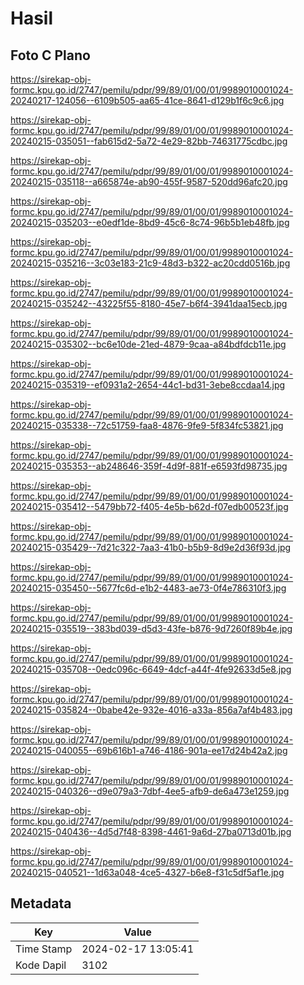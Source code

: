 # Hasil

## Foto C Plano

https://sirekap-obj-formc.kpu.go.id/2747/pemilu/pdpr/99/89/01/00/01/9989010001024-20240217-124056--6109b505-aa65-41ce-8641-d129b1f6c9c6.jpg

https://sirekap-obj-formc.kpu.go.id/2747/pemilu/pdpr/99/89/01/00/01/9989010001024-20240215-035051--fab615d2-5a72-4e29-82bb-74631775cdbc.jpg

https://sirekap-obj-formc.kpu.go.id/2747/pemilu/pdpr/99/89/01/00/01/9989010001024-20240215-035118--a665874e-ab90-455f-9587-520dd96afc20.jpg

https://sirekap-obj-formc.kpu.go.id/2747/pemilu/pdpr/99/89/01/00/01/9989010001024-20240215-035203--e0edf1de-8bd9-45c6-8c74-96b5b1eb48fb.jpg

https://sirekap-obj-formc.kpu.go.id/2747/pemilu/pdpr/99/89/01/00/01/9989010001024-20240215-035216--3c03e183-21c9-48d3-b322-ac20cdd0516b.jpg

https://sirekap-obj-formc.kpu.go.id/2747/pemilu/pdpr/99/89/01/00/01/9989010001024-20240215-035242--43225f55-8180-45e7-b6f4-3941daa15ecb.jpg

https://sirekap-obj-formc.kpu.go.id/2747/pemilu/pdpr/99/89/01/00/01/9989010001024-20240215-035302--bc6e10de-21ed-4879-9caa-a84bdfdcb11e.jpg

https://sirekap-obj-formc.kpu.go.id/2747/pemilu/pdpr/99/89/01/00/01/9989010001024-20240215-035319--ef0931a2-2654-44c1-bd31-3ebe8ccdaa14.jpg

https://sirekap-obj-formc.kpu.go.id/2747/pemilu/pdpr/99/89/01/00/01/9989010001024-20240215-035338--72c51759-faa8-4876-9fe9-5f834fc53821.jpg

https://sirekap-obj-formc.kpu.go.id/2747/pemilu/pdpr/99/89/01/00/01/9989010001024-20240215-035353--ab248646-359f-4d9f-881f-e6593fd98735.jpg

https://sirekap-obj-formc.kpu.go.id/2747/pemilu/pdpr/99/89/01/00/01/9989010001024-20240215-035412--5479bb72-f405-4e5b-b62d-f07edb00523f.jpg

https://sirekap-obj-formc.kpu.go.id/2747/pemilu/pdpr/99/89/01/00/01/9989010001024-20240215-035429--7d21c322-7aa3-41b0-b5b9-8d9e2d36f93d.jpg

https://sirekap-obj-formc.kpu.go.id/2747/pemilu/pdpr/99/89/01/00/01/9989010001024-20240215-035450--5677fc6d-e1b2-4483-ae73-0f4e786310f3.jpg

https://sirekap-obj-formc.kpu.go.id/2747/pemilu/pdpr/99/89/01/00/01/9989010001024-20240215-035519--383bd039-d5d3-43fe-b876-9d7260f89b4e.jpg

https://sirekap-obj-formc.kpu.go.id/2747/pemilu/pdpr/99/89/01/00/01/9989010001024-20240215-035708--0edc096c-6649-4dcf-a44f-4fe92633d5e8.jpg

https://sirekap-obj-formc.kpu.go.id/2747/pemilu/pdpr/99/89/01/00/01/9989010001024-20240215-035824--0babe42e-932e-4016-a33a-856a7af4b483.jpg

https://sirekap-obj-formc.kpu.go.id/2747/pemilu/pdpr/99/89/01/00/01/9989010001024-20240215-040055--69b616b1-a746-4186-901a-ee17d24b42a2.jpg

https://sirekap-obj-formc.kpu.go.id/2747/pemilu/pdpr/99/89/01/00/01/9989010001024-20240215-040326--d9e079a3-7dbf-4ee5-afb9-de6a473e1259.jpg

https://sirekap-obj-formc.kpu.go.id/2747/pemilu/pdpr/99/89/01/00/01/9989010001024-20240215-040436--4d5d7f48-8398-4461-9a6d-27ba0713d01b.jpg

https://sirekap-obj-formc.kpu.go.id/2747/pemilu/pdpr/99/89/01/00/01/9989010001024-20240215-040521--1d63a048-4ce5-4327-b6e8-f31c5df5af1e.jpg


## Metadata

| Key        | Value               |
| ---------- | ------------------- |
| Time Stamp | 2024-02-17 13:05:41 |
| Kode Dapil | 3102                |



